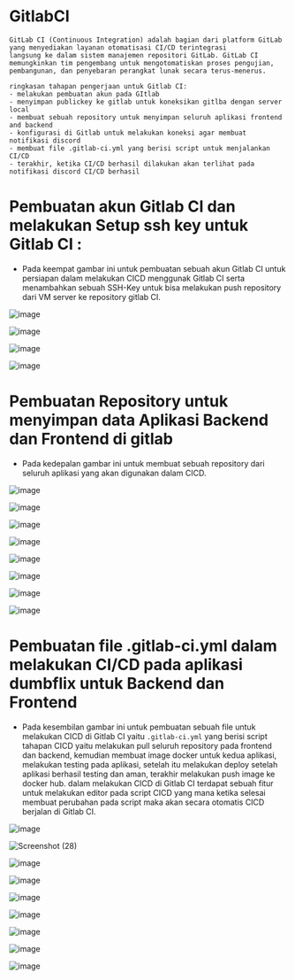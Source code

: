 # GitlabCI


```
GitLab CI (Continuous Integration) adalah bagian dari platform GitLab yang menyediakan layanan otomatisasi CI/CD terintegrasi
langsung ke dalam sistem manajemen repositori GitLab. GitLab CI memungkinkan tim pengembang untuk mengotomatiskan proses pengujian,
pembangunan, dan penyebaran perangkat lunak secara terus-menerus.

ringkasan tahapan pengerjaan untuk Gitlab CI:
- melakukan pembuatan akun pada GItlab
- menyimpan publickey ke gitlab untuk koneksikan gitlba dengan server local
- membuat sebuah repository untuk menyimpan seluruh aplikasi frontend and backend
- konfigurasi di Gitlab untuk melakukan koneksi agar membuat notifikasi discord 
- membuat file .gitlab-ci.yml yang berisi script untuk menjalankan CI/CD 
- terakhir, ketika CI/CD berhasil dilakukan akan terlihat pada notifikasi discord CI/CD berhasil
```

# Pembuatan akun Gitlab CI dan melakukan Setup ssh key untuk Gitlab CI :

+ Pada keempat gambar ini untuk pembuatan sebuah akun Gitlab CI untuk persiapan dalam melakukan CICD menggunak Gitlab CI serta menambahkan sebuah SSH-Key untuk bisa melakukan push repository dari VM server ke repository gitlab CI.

![image](https://github.com/irwanpanai/devops19-dumbways-irwanpanai/assets/89429810/a36814be-40c6-4ef2-b4f8-7028085de3fb)

![image](https://github.com/irwanpanai/devops19-dumbways-irwanpanai/assets/89429810/71738897-c288-443b-83c4-916590dcf5da)

![image](https://github.com/irwanpanai/devops19-dumbways-irwanpanai/assets/89429810/318c4427-f901-4526-b1b4-721ac5bc9710)

![image](https://github.com/irwanpanai/devops19-dumbways-irwanpanai/assets/89429810/87039370-4e74-4494-8eca-f8567b3f0efc)


# Pembuatan Repository untuk menyimpan data Aplikasi Backend dan Frontend di gitlab 

+ Pada kedepalan gambar ini untuk membuat sebuah repository  dari seluruh aplikasi yang akan digunakan dalam CICD.

![image](https://github.com/irwanpanai/devops19-dumbways-irwanpanai/assets/89429810/0c1f5089-54ea-4015-b4bb-9191f032871e)

![image](https://github.com/irwanpanai/devops19-dumbways-irwanpanai/assets/89429810/f573ff26-3097-4991-a9d6-33ef2730d7d1)

![image](https://github.com/irwanpanai/devops19-dumbways-irwanpanai/assets/89429810/0551cf7b-99ce-4478-bf57-df8e22089fc1)

![image](https://github.com/irwanpanai/devops19-dumbways-irwanpanai/assets/89429810/52391615-bead-4eb2-bc06-d0cda32a3faa)

![image](https://github.com/irwanpanai/devops19-dumbways-irwanpanai/assets/89429810/ac84d8e1-dc37-4f0e-a32a-8d4c8822aaa0)

![image](https://github.com/irwanpanai/devops19-dumbways-irwanpanai/assets/89429810/98a7cbc2-c382-4470-a0c3-f91f92b4d56e)

![image](https://github.com/irwanpanai/devops19-dumbways-irwanpanai/assets/89429810/d4910475-1418-43c2-8968-798afdb3abe5)

![image](https://github.com/irwanpanai/devops19-dumbways-irwanpanai/assets/89429810/58b66d30-380e-4d0c-832a-950bb0b3881b)


# Pembuatan file .gitlab-ci.yml dalam melakukan CI/CD pada aplikasi dumbflix untuk Backend dan Frontend

+ Pada kesembilan gambar ini untuk pembuatan sebuah file untuk melakukan CICD di Gitlab CI yaitu `.gitlab-ci.yml` yang berisi script tahapan CICD yaitu melakukan pull seluruh repository pada frontend dan backend, kemudian membuat image docker untuk kedua aplikasi, melakukan testing pada aplikasi, setelah itu melakukan deploy setelah aplikasi berhasil testing dan aman, terakhir melakukan push image ke docker hub. dalam melakukan CICD di Gitlab CI terdapat sebuah fitur untuk melakukan editor pada script CICD yang mana ketika selesai membuat perubahan pada script maka akan secara otomatis CICD berjalan di Gitlab CI.

![image](https://github.com/irwanpanai/devops19-dumbways-irwanpanai/assets/89429810/c07dfbe0-75f5-45e6-a49b-53504ca13aa7)

![Screenshot (28)](https://github.com/irwanpanai/devops19-dumbways-irwanpanai/assets/89429810/7b14feec-46f2-4717-85eb-760db46d2032)

![image](https://github.com/irwanpanai/devops19-dumbways-irwanpanai/assets/89429810/dcb6cde1-8440-4879-a876-71595e469b1f)

![image](https://github.com/irwanpanai/devops19-dumbways-irwanpanai/assets/89429810/0e79e1c9-4169-497f-88df-62b38e24e838)

![image](https://github.com/irwanpanai/devops19-dumbways-irwanpanai/assets/89429810/5891accf-a8bb-4094-a372-98daef9536f6)

![image](https://github.com/irwanpanai/devops19-dumbways-irwanpanai/assets/89429810/3b5b3de1-1aed-49ff-ad01-86dcf0b38ff6)

![image](https://github.com/irwanpanai/devops19-dumbways-irwanpanai/assets/89429810/fb708fd9-661b-46b4-9b03-a476dd26766a)

![image](https://github.com/irwanpanai/devops19-dumbways-irwanpanai/assets/89429810/207231af-c7a4-4973-b481-f77e50ec6ab0)

![image](https://github.com/irwanpanai/devops19-dumbways-irwanpanai/assets/89429810/d8cb0928-0808-4499-8bd0-c3d7cbacaa2b)








